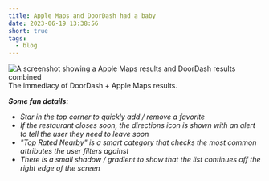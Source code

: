 ```yaml
---
title: Apple Maps and DoorDash had a baby
date: 2023-06-19 13:38:56
short: true
tags:
  - blog
---
```


![A screenshot showing a Apple Maps results and DoorDash results combined](AppleMapsAndDoorDash.jpg)
The immediacy of DoorDash + Apple Maps results.

_**Some fun details:**_

- _Star in the top corner to quickly add / remove a favorite_
- _If the restaurant closes soon, the directions icon is shown with an alert to tell the user they need to leave soon_
- _"Top Rated Nearby" is a smart category that checks the most common attributes the user filters against_
- _There is a small shadow / gradient to show that the list continues off the right edge of the screen_
